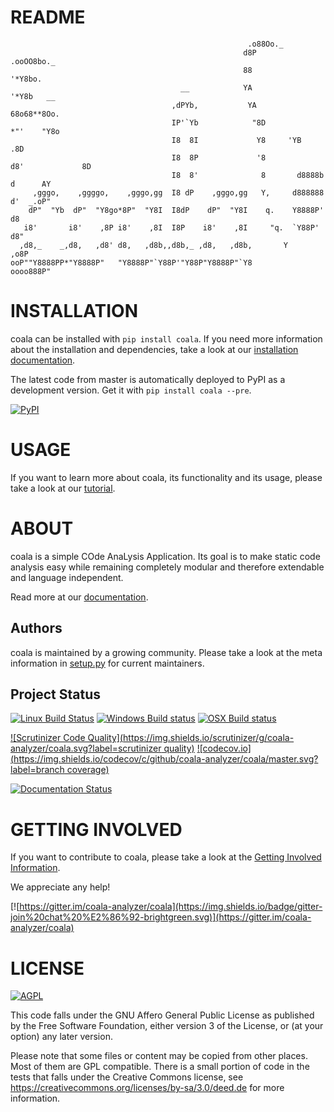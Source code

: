 README
======
```
                                                     .o88Oo._
                                                    d8P         .ooOO8bo._
                                                    88                  '*Y8bo.
                                      __            YA                      '*Y8b   __
                                    ,dPYb,           YA                        68o68**8Oo.
                                    IP'`Yb            "8D                       *"'    "Y8o
                                    I8  8I             Y8     'YB                       .8D
                                    I8  8P             '8               d8'             8D
                                    I8  8'              8       d8888b          d      AY
     ,gggo,    ,ggggo,    ,gggo,gg  I8 dP    ,gggo,gg   Y,     d888888         d'  _.oP"
    dP"  "Yb  dP"  "Y8go*8P"  "Y8I  I8dP    dP"  "Y8I    q.    Y8888P'        d8
   i8'       i8'    ,8P i8'    ,8I  I8P    i8'    ,8I     "q.  `Y88P'       d8"
  ,d8,_    _,d8,   ,d8' d8,   ,d8b,,d8b,_ ,d8,   ,d8b,       Y           ,o8P
ooP""Y8888PP*"Y8888P"   "Y8888P"`Y88P'"Y88P"Y8888P"`Y8            oooo888P"
```

INSTALLATION
============

coala can be installed with `pip install coala`. If you need more
information about the installation and dependencies, take a look at our
[installation documentation](http://coala.rtfd.org/en/latest/Users/Install/).

The latest code from master is automatically deployed to PyPI as a development
version. Get it with `pip install coala --pre`.

[![PyPI](https://img.shields.io/pypi/pyversions/coala.svg)](https://pypi.python.org/pypi/coala)

USAGE
=====

If you want to learn more about coala, its functionality and its usage, please
take a look at our
[tutorial](http://coala.rtfd.org/en/latest/Users/Tutorial/).

ABOUT
=====

coala is a simple COde AnaLysis Application. Its goal is to make static code
analysis easy while remaining completely modular and therefore extendable and
language independent.

Read more at our [documentation](http://coala.rtfd.org/).

Authors
-------

coala is maintained by a growing community. Please take a look at the meta
information in [setup.py](setup.py) for current maintainers.

Project Status
--------------

[![Linux Build Status](https://img.shields.io/circleci/project/coala-analyzer/coala/master.svg?label=linux%20build)](https://circleci.com/gh/coala-analyzer/coala) [![Windows Build status](https://img.shields.io/appveyor/ci/sils1297/coala/master.svg?label=windows%20build)](https://ci.appveyor.com/project/sils1297/coala/branch/master) [![OSX Build status](https://img.shields.io/travis/coala-analyzer/coala/master.svg?label=osx%20build)](https://travis-ci.org/coala-analyzer/coala)

[![Scrutinizer Code Quality](https://img.shields.io/scrutinizer/g/coala-analyzer/coala.svg?label=scrutinizer quality)](https://scrutinizer-ci.com/g/coala-analyzer/coala/?branch=master) [![codecov.io](https://img.shields.io/codecov/c/github/coala-analyzer/coala/master.svg?label=branch coverage)](https://codecov.io/github/coala-analyzer/coala?branch=master)

[![Documentation Status](https://readthedocs.org/projects/coala/badge/?version=latest)](https://readthedocs.org/projects/coala/?badge=latest)

GETTING INVOLVED
================

If you want to contribute to coala, please take a look at the
[Getting Involved Information](http://coala.readthedocs.org/en/latest/Getting_Involved/README/).

We appreciate any help!

[![https://gitter.im/coala-analyzer/coala](https://img.shields.io/badge/gitter-join%20chat%20%E2%86%92-brightgreen.svg)](https://gitter.im/coala-analyzer/coala)

LICENSE
=======

[![AGPL](https://img.shields.io/github/license/coala-analyzer/coala.svg)](https://www.gnu.org/licenses/agpl-3.0.html)

This code falls under the GNU Affero General Public License as published by the
Free Software Foundation, either version 3 of the License, or (at your option)
any later version.

Please note that some files or content may be copied from other places. Most
of them are GPL compatible. There is a small portion of code in the tests that
falls under the Creative Commons license, see
<https://creativecommons.org/licenses/by-sa/3.0/deed.de> for more information.
